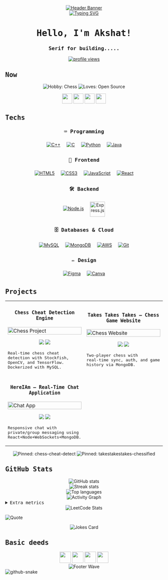 <!-- Header with Banner -->
<div align="center">
  <a href="https://capsule-render.vercel.app" target="_blank" rel="noopener noreferrer">
    <img src="https://capsule-render.vercel.app/api?type=waving&color=gradient&height=200&section=header&text=Akshat%20Sinha&fontSize=80&fontAlignY=35&animation=fadeIn" alt="Header Banner"/>
  </a>
</div>

<!-- Typing Intro -->
<div align="center">
  <a href="https://git.io/typing-svg" target="_blank" rel="noopener noreferrer">
    <img src="https://readme-typing-svg.demolab.com/?font=Fira+Code&amp;weight=600&amp;pause=1200&amp;color=00E5FF&amp;center=true&amp;vCenter=true&amp;width=900&amp;lines=Senior-self+noMansLand+%7C+Eminent+position;Back-led+by+your+trueColors;Learning+systems%2C+design%2C+and+frontend+dev+with+breakFormat" alt="Typing SVG"/>
  </a>
</div>

<!-- Introduction -->
<h1 align="center"><samp>Hello, I'm Akshat!</samp></h1>
<h3 align="center"><samp>Serif for building.....</samp></h3>

<p align="center">
  <a href="https://komarev.com" target="_blank" rel="noopener noreferrer">
    <img src="https://komarev.com/ghpvc/?username=akshatsinha0&label=Profile%20views&color=0e75b6&style=flat" alt="profile views"/>
  </a>
</p>

<!-- Now -->
<h2><samp>Now</samp></h2>

<!-- Signals -->
<p align="center">
  <img src="https://img.shields.io/badge/Hobby-Chess-8A2BE2?style=for-the-badge" alt="Hobby: Chess"/>
  <img src="https://img.shields.io/badge/Loves-Open%20Source-FF69B4?style=for-the-badge" alt="Loves: Open Source"/>
</p>

<!-- Social/Links -->
<div align="center">
  <a href="mailto:akshat.sinha2022@vitstudent.ac.in" title="Email"><img src="https://skillicons.dev/icons?i=gmail" height="32"/></a>
  <a href="https://www.linkedin.com/in/akshat-sinha-248805214" title="LinkedIn"><img src="https://skillicons.dev/icons?i=linkedin" height="32"/></a>
  <a href="https://github.com/akshatsinha0" title="GitHub"><img src="https://skillicons.dev/icons?i=github" height="32"/></a>
  <a href="https://leetcode.com/u/akshatsinha0/" title="LeetCode"><img src="https://skillicons.dev/icons?i=leetcode" height="32"/></a>
</div>

<!-- Tech Stack -->
<h2><samp>Techs</samp></h2>
<div align="center">

  <h3><samp>⌨️ Programming</samp></h3>
  <p>
    <a href="https://isocpp.org"><img src="https://img.icons8.com/color/64/c-plus-plus-logo.png" alt="C++" style="margin:8px;"/></a>
    <a href="https://en.wikipedia.org/wiki/C_(programming_language)"><img src="https://img.icons8.com/color/64/c-programming.png" alt="C" style="margin:8px;"/></a>
    <a href="https://www.python.org"><img src="https://img.icons8.com/color/64/python--v1.png" alt="Python" style="margin:8px;"/></a>
    <a href="https://www.java.com"><img src="https://img.icons8.com/color/64/java-coffee-cup-logo.png" alt="Java" style="margin:8px;"/></a>
  </p>

  <h3><samp>🎨 Frontend</samp></h3>
  <p>
    <a href="https://developer.mozilla.org/docs/Web/HTML"><img src="https://img.icons8.com/color/64/html-5--v1.png" alt="HTML5" style="margin:8px;"/></a>
    <a href="https://developer.mozilla.org/docs/Web/CSS"><img src="https://img.icons8.com/color/64/css3.png" alt="CSS3" style="margin:8px;"/></a>
    <a href="https://developer.mozilla.org/docs/Web/JavaScript"><img src="https://img.icons8.com/color/64/javascript--v1.png" alt="JavaScript" style="margin:8px;"/></a>
    <a href="https://react.dev"><img src="https://img.icons8.com/color/64/react-native.png" alt="React" style="margin:8px;"/></a>
  </p>

  <h3><samp>🛠 Backend</samp></h3>
  <p>
    <a href="https://nodejs.org"><img src="https://img.icons8.com/color/64/nodejs.png" alt="Node.js" style="margin:8px;"/></a>
    <a href="https://expressjs.com"><img src="https://skillicons.dev/icons?i=express" height="48" alt="Express.js" style="margin:8px;vertical-align:middle;"/></a>
  </p>

  <h3><samp>🗄 Databases & Cloud</samp></h3>
  <p>
    <a href="https://www.mysql.com"><img src="https://img.icons8.com/color/64/mysql-logo.png" alt="MySQL" style="margin:8px;"/></a>
    <a href="https://www.mongodb.com"><img src="https://img.icons8.com/color/64/mongodb.png" alt="MongoDB" style="margin:8px;"/></a>
    <a href="https://aws.amazon.com"><img src="https://img.icons8.com/color/64/amazon-web-services.png" alt="AWS" style="margin:8px;"/></a>
    <a href="https://git-scm.com"><img src="https://img.icons8.com/color/64/git.png" alt="Git" style="margin:8px;"/></a>
  </p>

  <h3><samp>✏️ Design</samp></h3>
  <p>
    <a href="https://www.figma.com"><img src="https://img.icons8.com/color/64/figma--v1.png" alt="Figma" style="margin:8px;"/></a>
    <a href="https://www.canva.com"><img src="https://img.icons8.com/color/64/canva.png" alt="Canva" style="margin:8px;"/></a>
  </p>
</div>

<!-- Highlight Projects -->
<h2><samp>Projects</samp></h2>
<table>
  <tr>
    <td width="50%">
      <h3 align="center"><samp>Chess Cheat Detection Engine</samp></h3>
      <a href="https://github.com/akshatsinha0/chess-cheat-detect" target="_blank" rel="noopener noreferrer">
        <img src="https://media.giphy.com/media/l0HlTy9x8FZo0XO1i/giphy.gif" alt="Chess Project" width="100%"/>
      </a>
      <p align="center">
        <img src="https://img.shields.io/badge/Code-Python-informational?style=flat&logo=python&logoColor=white&color=4AB197"/>
        <img src="https://img.shields.io/badge/Library-TensorFlow-informational?style=flat&logo=tensorflow&logoColor=white&color=4AB197"/>
      </p>
      <p><samp>Real‑time chess cheat detection with Stockfish, OpenCV, and TensorFlow. Dockerized with MySQL.</samp></p>
    </td>
    <td width="50%">
      <h3 align="center"><samp>Takes Takes Takes – Chess Game Website</samp></h3>
      <a href="https://github.com/akshatsinha0/takestakestakes-chessified" target="_blank" rel="noopener noreferrer">
        <img src="https://media.giphy.com/media/sULKEgDMX8LcI/giphy.gif" alt="Chess Website" width="100%"/>
      </a>
      <p align="center">
        <img src="https://img.shields.io/badge/Code-JavaScript-informational?style=flat&logo=javascript&logoColor=white&color=4AB197"/>
        <img src="https://img.shields.io/badge/Tech-WebSockets-informational?style=flat&logo=socket.io&logoColor=white&color=4AB197"/>
      </p>
      <p><samp>Two‑player chess with real‑time sync, auth, and game history via MongoDB.</samp></p>
    </td>
  </tr>
  <tr>
    <td width="50%">
      <h3 align="center"><samp>HereIAm – Real‑Time Chat Application</samp></h3>
      <a href="https://github.com/akshatsinha0/Imp-Here-I-Am" target="_blank" rel="noopener noreferrer">
        <img src="https://media.giphy.com/media/Pa6mgXJmrAHbvenVV1/giphy.gif" alt="Chat App" width="100%"/>
      </a>
      <p align="center">
        <img src="https://img.shields.io/badge/Code-React-informational?style=flat&logo=react&logoColor=white&color=4AB197"/>
        <img src="https://img.shields.io/badge/Tech-Node.js-informational?style=flat&logo=nodedotjs&logoColor=white&color=4AB197"/>
      </p>
      <p><samp>Responsive chat with private/group messaging using React+Node+WebSockets+MongoDB.</samp></p>
    </td>
    <td width="50%"></td>
  </tr>
</table>

<!-- Pinned Repo Cards -->
<div align="center">
  <img src="https://github-readme-stats.vercel.app/api/pin/?username=akshatsinha0&repo=chess-cheat-detect&theme=radical" alt="Pinned: chess-cheat-detect"/>
  <img src="https://github-readme-stats.vercel.app/api/pin/?username=akshatsinha0&repo=takestakestakes-chessified&theme=radical" alt="Pinned: takestakestakes-chessified"/>
</div>

<!-- GitHub Stats -->
<h2><samp>GitHub Stats</samp></h2>
<div align="center">
  <img src="https://github-readme-stats.vercel.app/api?username=akshatsinha0&show_icons=true&count_private=true&hide=issues&theme=radical" alt="GitHub stats"/>
</div>
<div align="center">
  <img src="https://streak-stats.demolab.com?user=akshatsinha0&theme=radical&v=2" alt="Streak stats"/>
</div>
<div align="center">
  <img src="https://github-readme-stats.vercel.app/api/top-langs/?username=akshatsinha0&layout=compact&theme=radical" alt="Top languages"/>
</div>

<!-- Activity Graph -->
<div align="center">
  <img src="https://github-readme-activity-graph.vercel.app/graph?username=akshatsinha0&theme=react-dark&hide_border=true" alt="Activity Graph"/>
</div>

<!-- Extra Metrics -->
<details>
  <summary><samp>Extra metrics</samp></summary>
  <div align="center">
    <img src="https://metrics.lecoq.io/akshatsinha0?template=classic&base.header=0&base.community=0&base.repositories=0&base.metadata=0&achievements=1&notable=1&config.timezone=Asia%2FKolkata" alt="Metrics"/>
  </div>
</details>

<!-- LeetCode Card -->
<div align="center">
  <img src="https://leetcard.jacoblin.cool/akshatsinha0?theme=dark&font=Nunito&ext=heatmap" alt="LeetCode Stats"/>
</div>

<!-- Dev Quote -->

![Quote](https://quotes-github-readme.vercel.app/api?type=horizontal&theme=dracula&quote=The%20diguise%20of%20you%20lies%20before%20your%20own%20surmise)

<!-- Dev Joke -->
<div align="center">
  <img src="https://readme-jokes.vercel.app/api?theme=dracula" alt="Jokes Card"/>
</div>

<!-- Contact -->
<h2><samp>Basic deeds</samp></h2>
<div align="center">
  <a href="mailto:akshat.sinha2022@vitstudent.ac.in" title="Email"><img src="https://skillicons.dev/icons?i=gmail" height="36"/></a>
  <a href="https://www.linkedin.com/in/akshat-sinha-248805214" title="LinkedIn"><img src="https://skillicons.dev/icons?i=linkedin" height="36"/></a>
  <a href="https://github.com/akshatsinha0" title="GitHub"><img src="https://skillicons.dev/icons?i=github" height="36"/></a>
  <a href="https://leetcode.com/u/akshatsinha0/" title="LeetCode"><img src="https://skillicons.dev/icons?i=leetcode" height="36"/></a>
</div>

<!-- Footer Wave -->
<div align="center">
  <img src="https://capsule-render.vercel.app/api?type=waving&color=gradient&height=100&section=footer" alt="Footer Wave"/>
</div>

<!-- Snake -->
<picture>
  <source media="(prefers-color-scheme: dark)" srcset="https://raw.githubusercontent.com/tobiasmeyhoefer/tobiasmeyhoefer/output/github-snake-dark.svg"/>
  <source media="(prefers-color-scheme: light)" srcset="https://raw.githubusercontent.com/tobiasmeyhoefer/tobiasmeyhoefer/output/github-snake.svg"/>
  <img alt="github-snake" src="https://raw.githubusercontent.com/tobiasmeyhoefer/tobiasmeyhoefer/output/github-snake.svg"/>
</picture>
